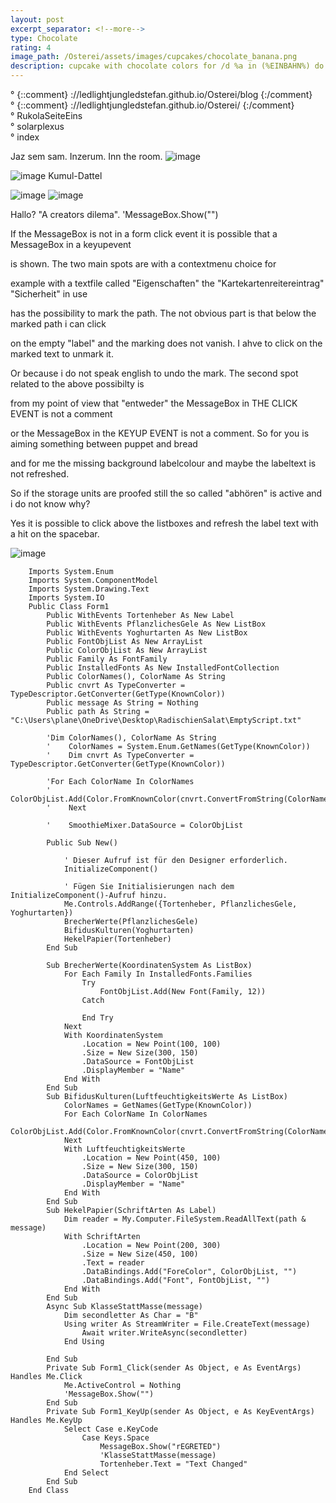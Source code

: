 ```yaml
---
layout: post
excerpt_separator: <!--more-->
type: Chocolate
rating: 4
image_path: /Osterei/assets/images/cupcakes/chocolate_banana.png
description: cupcake with chocolate colors for /d %a in (%EINBAHN%) do dir /b %a
---
```

° {::comment} ://ledlightjungledstefan.github.io/Osterei/blog {:/comment}
<br>
° {::comment} ://ledlightjungledstefan.github.io/Osterei/ {:/comment}
<br>
° RukolaSeiteEins
<br>
° solarplexus
<br>
° index

Jaz sem sam. Inzerum. Inn the room.
![image](https://user-images.githubusercontent.com/75255909/193558846-d34c296f-3cbe-4566-9606-21305235cf31.png)

![image](https://user-images.githubusercontent.com/75255909/193559632-14f0cf35-3417-4bdf-a505-685634ea8ce4.png)
Kumul-Dattel
<br>

![image](https://user-images.githubusercontent.com/75255909/193556849-671685b7-aa5c-4994-8633-4ca0d7457d38.png)
![image](https://user-images.githubusercontent.com/75255909/193557449-d51498da-e02c-45a9-ba3c-2dcda80a95db.png)

Hallo? "A creators dilema".
'MessageBox.Show("")

If the MessageBox is not in a form click event
it is possible that a MessageBox in a keyupevent

is shown. 
The two main spots are with a contextmenu choice for

example with a textfile called "Eigenschaften" the
"Kartekartenreitereintrag" "Sicherheit" in use

has the possibility to mark the path. The not obvious
part is that below the marked path i can click

on the empty "label" and the marking does not vanish.
I ahve to click on the marked text to unmark it.

Or because i do not speak english to undo the mark.
The second spot related to the above possibilty is

from my point of view that "entweder" the MessageBox
in THE CLICK EVENT is not a comment

or the MessageBox in the KEYUP EVENT is not a comment.
So for you is aiming something between puppet and bread

and for me the missing background labelcolour
and maybe the labeltext is not refreshed.

So if the storage units are proofed still the so
called "abhören" is active and i do not know why?

Yes it is possible to click above the listboxes and
refresh the label text with a hit on the spacebar.

![image](https://user-images.githubusercontent.com/75255909/193860711-40e2e431-e05b-43d5-85cd-6e8489415395.png)


        Imports System.Enum
        Imports System.ComponentModel
        Imports System.Drawing.Text
        Imports System.IO
        Public Class Form1
            Public WithEvents Tortenheber As New Label
            Public WithEvents PflanzlichesGele As New ListBox
            Public WithEvents Yoghurtarten As New ListBox
            Public FontObjList As New ArrayList
            Public ColorObjList As New ArrayList
            Public Family As FontFamily
            Public InstalledFonts As New InstalledFontCollection
            Public ColorNames(), ColorName As String
            Public cnvrt As TypeConverter = TypeDescriptor.GetConverter(GetType(KnownColor))
            Public message As String = Nothing
            Public path As String = "C:\Users\plane\OneDrive\Desktop\RadischienSalat\EmptyScript.txt"

            'Dim ColorNames(), ColorName As String
            '    ColorNames = System.Enum.GetNames(GetType(KnownColor))
            '    Dim cnvrt As TypeConverter = TypeDescriptor.GetConverter(GetType(KnownColor))

            'For Each ColorName In ColorNames
            '        ColorObjList.Add(Color.FromKnownColor(cnvrt.ConvertFromString(ColorName)))
            '    Next

            '    SmoothieMixer.DataSource = ColorObjList

            Public Sub New()

                ' Dieser Aufruf ist für den Designer erforderlich.
                InitializeComponent()

                ' Fügen Sie Initialisierungen nach dem InitializeComponent()-Aufruf hinzu.
                Me.Controls.AddRange({Tortenheber, PflanzlichesGele, Yoghurtarten})
                BrecherWerte(PflanzlichesGele)
                BifidusKulturen(Yoghurtarten)
                HekelPapier(Tortenheber)
            End Sub

            Sub BrecherWerte(KoordinatenSystem As ListBox)
                For Each Family In InstalledFonts.Families
                    Try
                        FontObjList.Add(New Font(Family, 12))
                    Catch

                    End Try
                Next
                With KoordinatenSystem
                    .Location = New Point(100, 100)
                    .Size = New Size(300, 150)
                    .DataSource = FontObjList
                    .DisplayMember = "Name"
                End With
            End Sub
            Sub BifidusKulturen(LuftfeuchtigkeitsWerte As ListBox)
                ColorNames = GetNames(GetType(KnownColor))
                For Each ColorName In ColorNames
                    ColorObjList.Add(Color.FromKnownColor(cnvrt.ConvertFromString(ColorName)))
                Next
                With LuftfeuchtigkeitsWerte
                    .Location = New Point(450, 100)
                    .Size = New Size(300, 150)
                    .DataSource = ColorObjList
                    .DisplayMember = "Name"
                End With
            End Sub
            Sub HekelPapier(SchriftArten As Label)
                Dim reader = My.Computer.FileSystem.ReadAllText(path & message)
                With SchriftArten
                    .Location = New Point(200, 300)
                    .Size = New Size(450, 100)
                    .Text = reader
                    .DataBindings.Add("ForeColor", ColorObjList, "")
                    .DataBindings.Add("Font", FontObjList, "")
                End With
            End Sub
            Async Sub KlasseStattMasse(message)
                Dim secondletter As Char = "B"
                Using writer As StreamWriter = File.CreateText(message)
                    Await writer.WriteAsync(secondletter)
                End Using

            End Sub
            Private Sub Form1_Click(sender As Object, e As EventArgs) Handles Me.Click
                Me.ActiveControl = Nothing
                'MessageBox.Show("")
            End Sub
            Private Sub Form1_KeyUp(sender As Object, e As KeyEventArgs) Handles Me.KeyUp
                Select Case e.KeyCode
                    Case Keys.Space
                        MessageBox.Show("rEGRETED")
                        'KlasseStattMasse(message)
                        Tortenheber.Text = "Text Changed"
                End Select
            End Sub
        End Class
